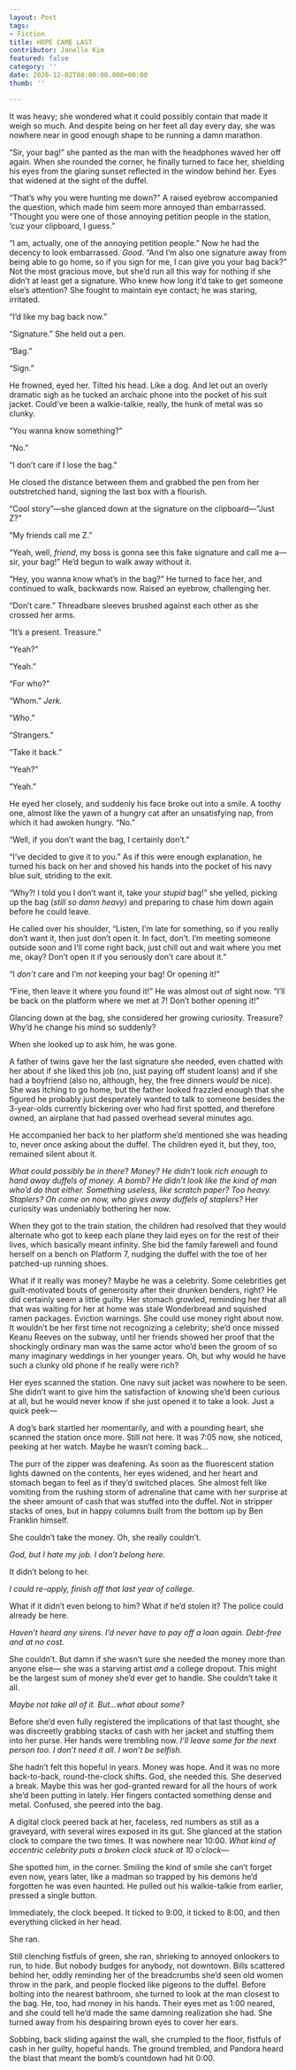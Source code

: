 ```yaml
---
layout: Post
tags:
- Fiction
title: HOPE CAME LAST
contributor: Janelle Kim
featured: false
category: ''
date: 2020-12-02T08:00:00.000+00:00
thumb: ''

---
```

It was heavy; she wondered what it could possibly contain that made it weigh so much. And despite being on her feet all day every day, she was nowhere near in good enough shape to be running a damn marathon.

“Sir, your bag!” she panted as the man with the headphones waved her off again. When she rounded the corner, he finally turned to face her, shielding his eyes from the glaring sunset reflected in the window behind her. Eyes that widened at the sight of the duffel.

“That’s why you were hunting me down?” A raised eyebrow accompanied the question, which made him seem more annoyed than embarrassed. “Thought you were one of those annoying petition people in the station, ‘cuz your clipboard, I guess.”

“I am, actually, one of the annoying petition people.” Now he had the decency to look embarrassed. _Good_. “And I’m also one signature away from being able to go home, so if you sign for me, I can give you your bag back?” Not the most gracious move, but she’d run all this way for nothing if she didn’t at least get a signature. Who knew how long it’d take to get someone else’s attention? She fought to maintain eye contact; he was staring, irritated.

“I’d like my bag back now.”

“Signature.” She held out a pen.

“Bag.”

“Sign.”

He frowned, eyed her. Tilted his head. Like a dog. And let out an overly dramatic sigh as he tucked an archaic phone into the pocket of his suit jacket. Could’ve been a walkie-talkie, really, the hunk of metal was so clunky.

“You wanna know something?”

“No.”

“I don’t care if I lose the bag."

He closed the distance between them and grabbed the pen from her outstretched hand, signing the last box with a flourish.

“Cool story”—she glanced down at the signature on the clipboard—"Just Z?”

“My friends call me Z.”

“Yeah, well, _friend_, my boss is gonna see this fake signature and call me a—sir, your bag!” He’d begun to walk away without it.

“Hey, you wanna know what’s in the bag?” He turned to face her, and continued to walk, backwards now. Raised an eyebrow, challenging her.

“Don’t care.” Threadbare sleeves brushed against each other as she crossed her arms.

“It’s a present. Treasure.”

“Yeah?”

“Yeah.”

“For who?”

“Whom.” _Jerk._

“_Who_.”

“Strangers.”

“Take it back.”

“Yeah?”

“Yeah.”

He eyed her closely, and suddenly his face broke out into a smile. A toothy one, almost like the yawn of a hungry cat after an unsatisfying nap, from which it had awoken hungry. “No.”

“Well, if you don’t want the bag, I certainly don’t.”

“I’ve decided to give it to you.” As if this were enough explanation, he turned his back on her and shoved his hands into the pocket of his navy blue suit, striding to the exit.

“Why?! I told you I don’t want it, take your _stupid_ bag!” she yelled, picking up the bag (_still so damn heavy)_ and preparing to chase him down again before he could leave.

He called over his shoulder, “Listen, I’m late for something, so if you really don’t want it, then just don’t open it. In fact, don’t. I’m meeting someone outside soon and I’ll come right back, just chill out and wait where you met me, okay? Don’t open it if you seriously don’t care about it.”

“I _don’t_ care and I’m _not_ keeping your bag! Or opening it!”

“Fine, then leave it where you found it!” He was almost out of sight now. “I’ll be back on the platform where we met at 7! Don’t bother opening it!”

Glancing down at the bag, she considered her growing curiosity. Treasure? Why’d he change his mind so suddenly?

When she looked up to ask him, he was gone.

A father of twins gave her the last signature she needed, even chatted with her about if she liked this job (no, just paying off student loans) and if she had a boyfriend (also no, although, hey, the free dinners _would_ be nice). She was itching to go home, but the father looked frazzled enough that she figured he probably just desperately wanted to talk to someone besides the 3-year-olds currently bickering over who had first spotted, and therefore owned, an airplane that had passed overhead several minutes ago.

He accompanied her back to her platform she’d mentioned she was heading to, never once asking about the duffel. The children eyed it, but they, too, remained silent about it.

_What could possibly be in there_? _Money? He didn’t_ look _rich enough to hand away duffels of money. A bomb? He didn’t look like the kind of man who’d do that either. Something useless, like scratch paper? Too heavy. Staplers? Oh come on now, who gives away duffels of staplers?_ Her curiosity was undeniably bothering her now.

When they got to the train station, the children had resolved that they would alternate who got to keep each plane they laid eyes on for the rest of their lives, which basically meant infinity. She bid the family farewell and found herself on a bench on Platform 7, nudging the duffel with the toe of her patched-up running shoes.

What if it really was money? Maybe he was a celebrity. Some celebrities get guilt-motivated bouts of generosity after their drunken benders, right? He did certainly seem a little guilty. Her stomach growled, reminding her that all that was waiting for her at home was stale Wonderbread and squished ramen packages. Eviction warnings. She could use money right about now. It wouldn’t be her first time not recognizing a celebrity; she’d once missed Keanu Reeves on the subway, until her friends showed her proof that the shockingly ordinary man was the same actor who’d been the groom of so many imaginary weddings in her younger years. Oh, but why would he have such a clunky old phone if he really were rich?

Her eyes scanned the station. One navy suit jacket was nowhere to be seen. She didn’t want to give him the satisfaction of knowing she’d been curious at all, but he would never know if she just opened it to take a look. Just a quick peek—

A dog’s bark startled her momentarily, and with a pounding heart, she scanned the station once more. Still not here. It was 7:05 now, she noticed, peeking at her watch. Maybe he wasn’t coming back...

The purr of the zipper was deafening. As soon as the fluorescent station lights dawned on the contents, her eyes widened, and her heart and stomach began to feel as if they’d switched places. She almost felt like vomiting from the rushing storm of adrenaline that came with her surprise at the sheer amount of cash that was stuffed into the duffel. Not in stripper stacks of ones, but in happy columns built from the bottom up by Ben Franklin himself.

She couldn’t take the money. Oh, she really couldn’t.

_God, but I hate my job. I don’t belong here._

It didn’t belong to her.

_I could re-apply, finish off that last year of college._

What if it didn’t even belong to him? What if he’d stolen it? The police could already be here.

_Haven’t heard any sirens. I’d never have to pay off a loan again. Debt-free and at no cost._

She couldn’t. But damn if she wasn’t sure she needed the money more than anyone else— she was a starving artist _and_ a college dropout. This might be the largest sum of money she’d ever get to handle. She couldn’t take it all.

_Maybe not take all of it. But...what about some?_

Before she’d even fully registered the implications of that last thought, she was discreetly grabbing stacks of cash with her jacket and stuffing them into her purse. Her hands were trembling now. _I’ll leave some for the next person too. I don’t need it all_. _I won’t be selfish._

She hadn’t felt this hopeful in years. Money was hope. And it was no more back-to-back, round-the-clock shifts. God, she needed this. She deserved a break. Maybe this was her god-granted reward for all the hours of work she’d been putting in lately. Her fingers contacted something dense and metal. Confused, she peered into the bag.

A digital clock peered back at her, faceless, red numbers as still as a graveyard, with several wires exposed in its gut. She glanced at the station clock to compare the two times. It was nowhere near 10:00. _What kind of eccentric celebrity puts a broken clock stuck at 10 o’clock—_

She spotted him, in the corner. Smiling the kind of smile she can’t forget even now, years later, like a madman so trapped by his demons he’d forgotten he was even haunted. He pulled out his walkie-talkie from earlier, pressed a single button.

Immediately, the clock beeped. It ticked to 9:00, it ticked to 8:00, and then everything clicked in her head.

She ran.

Still clenching fistfuls of green, she ran, shrieking to annoyed onlookers to run, to hide. But nobody budges for anybody, not downtown. Bills scattered behind her, oddly reminding her of the breadcrumbs she’d seen old women throw in the park, and people flocked like pigeons to the duffel. Before bolting into the nearest bathroom, she turned to look at the man closest to the bag. He, too, had money in his hands. Their eyes met as 1:00 neared, and she could tell he’d made the same damning realization she had. She turned away from his despairing brown eyes to cover her ears.

Sobbing, back sliding against the wall, she crumpled to the floor, fistfuls of cash in her guilty, hopeful hands. The ground trembled, and Pandora heard the blast that meant the bomb’s countdown had hit 0:00.